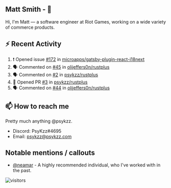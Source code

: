<!--
[![PsyKzz's github stats](https://github-readme-stats.vercel.app/api?username=psykzz&show_icons=true)](https://github.com/anuraghazra/github-readme-stats)
-->

## Matt Smith - 👋
Hi, I'm Matt — a software engineer at Riot Games, working on a wide variety of commerce products.

## ⚡ Recent Activity

<!--START_SECTION:activity-->
1. ❗️ Opened issue [#172](https://github.com/microapps/gatsby-plugin-react-i18next/issues/172) in [microapps/gatsby-plugin-react-i18next](https://github.com/microapps/gatsby-plugin-react-i18next)
2. 🗣 Commented on [#45](https://github.com/olijeffers0n/rustplus/issues/45) in [olijeffers0n/rustplus](https://github.com/olijeffers0n/rustplus)
3. 🗣 Commented on [#2](https://github.com/psykzz/rustplus/issues/2) in [psykzz/rustplus](https://github.com/psykzz/rustplus)
4. 💪 Opened PR [#3](https://github.com/psykzz/rustplus/pull/3) in [psykzz/rustplus](https://github.com/psykzz/rustplus)
5. 🗣 Commented on [#44](https://github.com/olijeffers0n/rustplus/issues/44) in [olijeffers0n/rustplus](https://github.com/olijeffers0n/rustplus)
<!--END_SECTION:activity-->


## 📫 How to reach me

Pretty much anything @psykzz.

- Discord: PsyKzz#4695
- Email: psykzz@psykzz.com


## Notable mentions / callouts

 - [@neamar](https://github.com/neamar) - A highly recommended individual, who I've worked with in the past.


![visitors](https://visitor-badge.glitch.me/badge?page_id=psykzz/psykzz)


